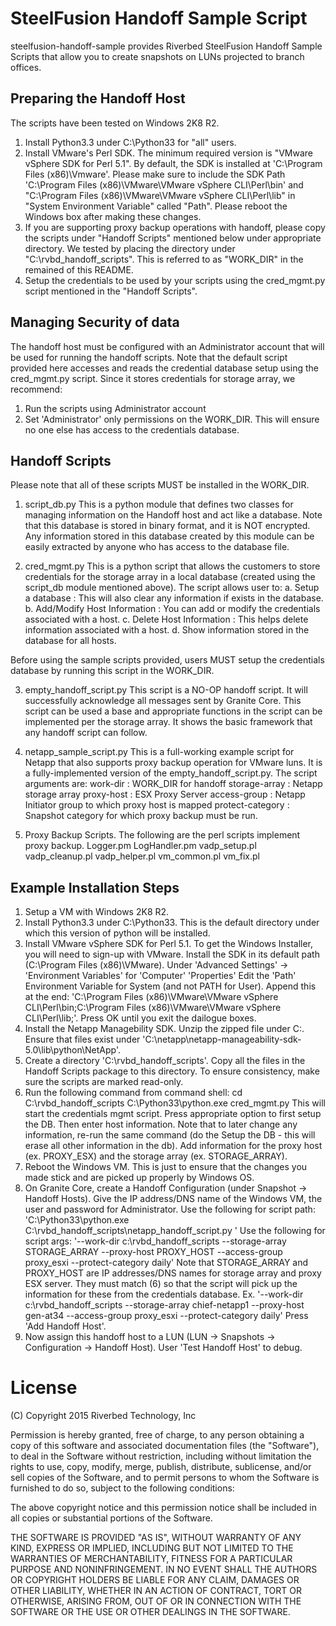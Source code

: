 SteelFusion Handoff Sample Script
============================

steelfusion-handoff-sample provides Riverbed SteelFusion Handoff Sample Scripts that allow you to create snapshots on LUNs projected to branch offices.

Preparing the Handoff Host
---------------------

The scripts have been tested on Windows 2K8 R2.
1. Install Python3.3 under C:\Python33 for "all" users.
2. Install VMware's Perl SDK. The minimum required version is "VMware vSphere SDK for Perl 5.1".
By default, the SDK is installed at 'C:\Program Files (x86)\Vmware'.
Please make sure to include the SDK Path 'C:\Program Files (x86)\VMware\VMware vSphere CLI\Perl\bin' and
"C:\Program Files (x86)\VMware\VMware vSphere CLI\Perl\lib" in "System Environment Variable" called "Path".
Please reboot the Windows box after making these changes.
3. If you are supporting proxy backup operations with handoff, please copy the scripts
under "Handoff Scripts" mentioned below under appropriate directory.
We tested by placing the directory under "C:\rvbd_handoff_scripts".
This is referred to as "WORK_DIR" in the remained of this README.   
4. Setup the credentials to be used by your scripts using the cred_mgmt.py script
mentioned in the "Handoff Scripts".

Managing Security of data
-------------

The handoff host must be configured with an Administrator account
that will be used for running the handoff scripts.
Note that the default script provided here accesses and reads the
credential database setup using the cred_mgmt.py script.
Since it stores credentials for storage array, we recommend:
1. Run the scripts using Administrator account
2. Set 'Administrator' only permissions on the WORK_DIR.
This will ensure no one else has access to the credentials database.


Handoff Scripts
-------------------------

Please note that all of these scripts MUST be installed in the WORK_DIR.

1. script_db.py
This is a python module that defines two classes for managing information
on the Handoff host and act like a database. Note that this database is stored
in binary format, and it is NOT encrypted. Any information stored in this
database created by this module can be easily extracted by anyone who has
access to the database file.

2. cred_mgmt.py
This is a python script that allows the customers to store credentials
for the storage array in a local database (created using the script_db module
mentioned above). The script allows user to:
a. Setup a database : This will also clear any information if exists in the database.
b. Add/Modify Host Information : You can add or modify the credentials associated with a host.
c. Delete Host Information : This helps delete information associated with a host.
d. Show information stored in the database for all hosts.

Before using the sample scripts provided, users MUST setup the credentials database
by running this script in the WORK_DIR. 

3. empty_handoff_script.py
This script is a NO-OP handoff script. It will successfully acknowledge all messages
sent by Granite Core. This script can be used a base and appropriate functions
in the script can be implemented per the storage array. It shows the basic
framework that any handoff script can follow.

4. netapp_sample_script.py
This is a full-working example script for Netapp that also supports
proxy backup operation for VMware luns. It is a fully-implemented version
of the empty_handoff_script.py. 
The script arguments are:
work-dir : WORK_DIR for handoff
storage-array : Netapp storage array
proxy-host : ESX Proxy Server
access-group : Netapp Initiator group to which proxy host is mapped
protect-category : Snapshot category for which proxy backup must be run.

5. Proxy Backup Scripts.
The following are the perl scripts implement proxy backup.
Logger.pm LogHandler.pm
vadp_setup.pl vadp_cleanup.pl vadp_helper.pl vm_common.pl vm_fix.pl

Example Installation Steps
-------------------

1. Setup a VM with Windows 2K8 R2.
2. Install Python3.3 under C:\Python33. This is the default directory
under which this version of python will be installed.
3. Install VMware vSphere SDK for Perl 5.1.
To get the Windows Installer, you will need to sign-up with VMware.
Install the SDK in its default path (C:\Program Files (x86)\VMware).
Under 'Advanced Settings' -> 'Environment Variables' for 'Computer' 'Properties'
Edit the 'Path' Environment Variable for System (and not PATH for User).
Append this at the end:
'C:\Program Files (x86)\VMware\VMware vSphere CLI\Perl\bin;C:\Program Files (x86)\VMware\VMware vSphere CLI\Perl\lib;'.
Press OK until you exit the dailogue boxes.
4. Install the Netapp Managebility SDK.
Unzip the zipped file under C:\.
Ensure that files exist under 'C:\netapp\netapp-manageability-sdk-5.0\lib\python\NetApp'.
5. Create a directory 'C:\rvbd_handoff_scripts'. 
Copy all the files in the Handoff Scripts package to this directory.
To ensure consistency, make sure the scripts are marked read-only.
6. Run the following command from command shell:
cd C:\rvbd_handoff_scripts
C:\Python33\python.exe cred_mgmt.py
This will start the credentials mgmt script.
Press appropriate option to first setup the DB.
Then enter host information. Note that to later change any information, re-run the same
command (do the Setup the DB - this will erase all other information in the db).
Add information for the proxy host (ex. PROXY_ESX) and the storage array (ex. STORAGE_ARRAY).
7. Reboot the Windows VM. This is just to ensure that the changes 
you made stick and are picked up properly by Windows OS.
8. On Granite Core, create a Handoff Configuration (under Snapshot -> Handoff Hosts).
Give the IP address/DNS name of the Windows VM, the user and password for Administrator.
Use the following for script path:
'C:\Python33\python.exe C:\rvbd_handoff_scripts\netapp_handoff_script.py '
Use the following for script args:
'--work-dir c:\rvbd_handoff_scripts  --storage-array STORAGE_ARRAY --proxy-host PROXY_HOST --access-group proxy_esxi --protect-category daily'
Note that STORAGE_ARRAY and PROXY_HOST are IP addresses/DNS names for storage array and proxy ESX server.
They must match (6) so that the script will pick up the information for these from the credentials database.
Ex.
'--work-dir c:\rvbd_handoff_scripts --storage-array chief-netapp1 --proxy-host gen-at34 --access-group proxy_esxi --protect-category daily'
Press 'Add Handoff Host'.
9. Now assign this handoff host to a LUN (LUN -> Snapshots -> Configuration -> Handoff Host).
User 'Test Handoff Host' to debug.   

License
=======

(C) Copyright 2015 Riverbed Technology, Inc

 Permission is hereby granted, free of charge, to any person obtaining a copy
 of this software and associated documentation files (the "Software"), to deal
 in the Software without restriction, including without limitation the rights
 to use, copy, modify, merge, publish, distribute, sublicense, and/or sell
 copies of the Software, and to permit persons to whom the Software is
 furnished to do so, subject to the following conditions:

 The above copyright notice and this permission notice shall be included in
 all copies or substantial portions of the Software.

 THE SOFTWARE IS PROVIDED "AS IS", WITHOUT WARRANTY OF ANY KIND, EXPRESS OR
 IMPLIED, INCLUDING BUT NOT LIMITED TO THE WARRANTIES OF MERCHANTABILITY,
 FITNESS FOR A PARTICULAR PURPOSE AND NONINFRINGEMENT. IN NO EVENT SHALL THE
 AUTHORS OR COPYRIGHT HOLDERS BE LIABLE FOR ANY CLAIM, DAMAGES OR OTHER
 LIABILITY, WHETHER IN AN ACTION OF CONTRACT, TORT OR OTHERWISE, ARISING FROM,
 OUT OF OR IN CONNECTION WITH THE SOFTWARE OR THE USE OR OTHER DEALINGS IN
 THE SOFTWARE.